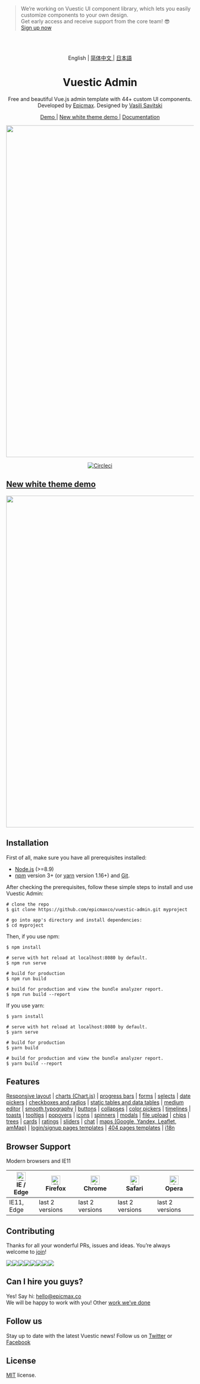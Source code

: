 >We’re working on Vuestic UI component library, which lets you easily customize components to your own design.<br>
>Get early access and receive support from the core team! 😎<br>
>[Sign up now](https://vuestic-ui.epicmax.co)

<br>
<br>


<p align="center">
  English | <a href="./README.zh-CN.md"> 简体中文 </a> | <a href="./README.ja-JP.md"> 日本語 </a>
</p>

<h1 align="center"> Vuestic Admin </h1>

<p align="center">
  Free and beautiful Vue.js admin template with 44+ custom UI components.</br>
  Developed by  <a href="https://epicmax.co">Epicmax</a>.
  Designed by <a href="https://www.xxsavitski.com">Vasili Savitski</a>
</p>

<p align="center">
  <a href="https://vuestic.epicmax.co"> Demo </a> | <a href="https://vuestic.epicmax.co/admin/dashboard?theme=corporate"> New white theme demo </a> | <a href="https://github.com/epicmaxco/vuestic-admin/wiki"> Documentation </a>
</p>
<p align="center">
  <a href="https://vuestic.epicmax.co" target="_blank">
    <img src="https://i.imgur.com/N9AeaSc.jpg" align="center" width="888px"/>
  </a>
</p>

<p align="center">
  <a href="https://circleci.com/gh/epicmaxco/vuestic-admin">
    <img src="https://img.shields.io/circleci/build/github/epicmaxco/vuestic-admin/master" alt="Circleci">
  </a>
</p>

<h2>
  <a href="https://vuestic.epicmax.co/admin/dashboard?theme=corporate" target="_blank">
    New white theme demo
  </a>
</h2>

<p align="center">
  <a href="https://vuestic.epicmax.co/admin/dashboard?theme=corporate" target="_blank">
    <img src="https://i.imgur.com/DnFcrjD.png" align="center" width="888px"/>
  </a>
</p>

## Installation

First of all, make sure you have all prerequisites installed:
- [Node.js](https://nodejs.org/en/) (>=8.9)
- [npm](https://www.npmjs.com/get-npm) version 3+ (or [yarn](https://yarnpkg.com/lang/en/docs/install/#mac-stable) version 1.16+)  and [Git](https://git-scm.com/).

After checking the prerequisites, follow these simple steps to install and use Vuestic Admin:

```
# clone the repo
$ git clone https://github.com/epicmaxco/vuestic-admin.git myproject

# go into app's directory and install dependencies:
$ cd myproject

```

Then, if you use npm:

```
$ npm install

# serve with hot reload at localhost:8080 by default.
$ npm run serve

# build for production
$ npm run build

# build for production and view the bundle analyzer report.
$ npm run build --report
```

If you use yarn:
```
$ yarn install

# serve with hot reload at localhost:8080 by default.
$ yarn serve

# build for production
$ yarn build

# build for production and view the bundle analyzer report.
$ yarn build --report
```

## Features
[Responsive layout](https://vuestic.epicmax.co/#/admin/dashboard) |
[charts (Chart.js)](https://vuestic.epicmax.co/#/admin/statistics/charts) |
[progress bars](https://vuestic.epicmax.co/#/admin/statistics/progress-bars) |
[forms](https://vuestic.epicmax.co/#/admin/forms/form-elements) |
[selects](https://vuestic.epicmax.co/#/admin/forms/form-elements) |
[date pickers](https://vuestic.epicmax.co/#/admin/forms/form-elements) |
[checkboxes and radios](https://vuestic.epicmax.co/#/admin/forms/form-elements) |
[static tables and data tables](https://vuestic.epicmax.co/#/admin/tables/data) |
[medium editor](https://vuestic.epicmax.co/#/admin/forms/medium-editor) |
[smooth typography](https://vuestic.epicmax.co/#/admin/ui/typography) |
[buttons](https://vuestic.epicmax.co/#/admin/ui/buttons) |
[collapses](https://vuestic.epicmax.co/#/admin/ui/collapses) |
[color pickers](https://vuestic.epicmax.co/#/admin/ui/color-pickers) |
[timelines](https://vuestic.epicmax.co/#/admin/ui/timelines) |
[toasts](https://vuestic.epicmax.co/#/admin/ui/notifications) |
[tooltips](https://vuestic.epicmax.co/#/admin/ui/popovers) |
[popovers](https://vuestic.epicmax.co/#/admin/ui/popovers) |
[icons](https://vuestic.epicmax.co/#/admin/ui/icons/) |
[spinners](https://vuestic.epicmax.co/#/admin/ui/spinners) |
[modals](https://vuestic.epicmax.co/#/admin/ui/modals) |
[file upload](https://vuestic.epicmax.co/#/admin/ui/file-upload) |
[chips](https://vuestic.epicmax.co/#/admin/ui/chips) |
[trees](https://vuestic.epicmax.co/#/admin/ui/tree-view) |
[cards](https://vuestic.epicmax.co/#/admin/ui/cards) |
[ratings](https://vuestic.epicmax.co/#/admin/ui/rating) |
[sliders](https://vuestic.epicmax.co/#/admin/ui/sliders) |
[chat](https://vuestic.epicmax.co/#/admin/ui/chatPage) |
[maps (Google, Yandex, Leaflet, amMap)](https://vuestic.epicmax.co/#/admin/maps/google-maps) |
[login/signup pages templates](https://vuestic.epicmax.co/#/auth/login) |
[404 pages templates](https://vuestic.epicmax.co/#/admin/pages/404-pages) |
[i18n](https://vuestic.epicmax.co/#/admin/dashboard)


## Browser Support
Modern browsers and IE11

| [<img src="https://raw.githubusercontent.com/alrra/browser-logos/master/src/edge/edge_48x48.png" alt="IE / Edge" width="24px" height="24px" />](http://godban.github.io/browsers-support-badges/)</br>IE / Edge | [<img src="https://raw.githubusercontent.com/alrra/browser-logos/master/src/firefox/firefox_48x48.png" alt="Firefox" width="24px" height="24px" />](http://godban.github.io/browsers-support-badges/)</br>Firefox | [<img src="https://raw.githubusercontent.com/alrra/browser-logos/master/src/chrome/chrome_48x48.png" alt="Chrome" width="24px" height="24px" />](http://godban.github.io/browsers-support-badges/)</br>Chrome | [<img src="https://raw.githubusercontent.com/alrra/browser-logos/master/src/safari/safari_48x48.png" alt="Safari" width="24px" height="24px" />](http://godban.github.io/browsers-support-badges/)</br>Safari | [<img src="https://raw.githubusercontent.com/alrra/browser-logos/master/src/opera/opera_48x48.png" alt="Opera" width="24px" height="24px" />](http://godban.github.io/browsers-support-badges/)</br>Opera |
| --- | --- | --- | --- | --- |
| IE11, Edge | last 2 versions | last 2 versions | last 2 versions | last 2 versions |


## Contributing
Thanks for all your wonderful PRs, issues and ideas. You’re always welcome to [join](https://github.com/epicmaxco/vuestic-admin/blob/master/.github/CONTRIBUTING.md)!

[![](https://sourcerer.io/fame/smartapant/epicmaxco/vuestic-admin/images/0)](https://sourcerer.io/fame/smartapant/epicmaxco/vuestic-admin/links/0)[![](https://sourcerer.io/fame/smartapant/epicmaxco/vuestic-admin/images/1)](https://sourcerer.io/fame/smartapant/epicmaxco/vuestic-admin/links/1)[![](https://sourcerer.io/fame/smartapant/epicmaxco/vuestic-admin/images/2)](https://sourcerer.io/fame/smartapant/epicmaxco/vuestic-admin/links/2)[![](https://sourcerer.io/fame/smartapant/epicmaxco/vuestic-admin/images/3)](https://sourcerer.io/fame/smartapant/epicmaxco/vuestic-admin/links/3)[![](https://sourcerer.io/fame/smartapant/epicmaxco/vuestic-admin/images/4)](https://sourcerer.io/fame/smartapant/epicmaxco/vuestic-admin/links/4)[![](https://sourcerer.io/fame/smartapant/epicmaxco/vuestic-admin/images/5)](https://sourcerer.io/fame/smartapant/epicmaxco/vuestic-admin/links/5)[![](https://sourcerer.io/fame/smartapant/epicmaxco/vuestic-admin/images/6)](https://sourcerer.io/fame/smartapant/epicmaxco/vuestic-admin/links/6)[![](https://sourcerer.io/fame/smartapant/epicmaxco/vuestic-admin/images/7)](https://sourcerer.io/fame/smartapant/epicmaxco/vuestic-admin/links/7)

## Can I hire you guys?
Yes! Say hi: [hello@epicmax.co](mailto:hello@epicmax.co) </br>
We will be happy to work with you! Other [work we’ve done](https://epicmax.co)

## Follow us
Stay up to date with the latest Vuestic news! Follow us on [Twitter](https://twitter.com/epicmaxco) or [Facebook](https://facebook.com/epicmaxco)

## License
[MIT](https://github.com/epicmaxco/vuestic-admin/blob/master/LICENSE) license.
